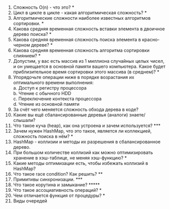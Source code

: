 1) Сложность O(n) - что это? *  
2) Цикл в цикле в цикле - какая алгоритмическая сложность? *  
3) Алгоритмические сложности наиболее известных алгоритмов сортировки. *  
4) Какова средняя временная сложность вставки элемента в двоичное дерево поиска? *  
5) Какова средняя временная сложность поиска элемента в красно-черном дереве? *  
6) Какова средняя временная сложность алгоритма сортировки слиянием? *  
7) Допустим, у вас есть массив из 1 миллиона случайных целых чисел, и он умещается в основной памяти вашего компьютера. Какое будет приблизительное время сортировки этого массива (в среднем)? *  
8) Упорядочьте операции ниже в порядке возрастания их оптимального времени выполнения:  
   a. Доступ к регистру процессора  
   b. Чтение с обычного HDD  
   c. Переключение контекста процессора  
   d. Чтение из основной памяти  
9) За счёт чего меняется сложность обхода дерева в коде?  
10) Какие вы ещё сбалансированные деревья (аналоги) знаете/слышали?  
11) Что такое куча (heap), как она устроена и зачем используется? ***  
12) Зачем нужен HashMap, что это такое, является ли коллекцией, сложность поиска в нём? *  
13) HashMap - коллизии и методы их разрешения в сбалансированное дерево.  
14) При большом количестве коллизий как можно оптимизировать хранение в хэш-таблице, не меняя хэш-функцию? *  
15) Какие методы оптимизации есть, чтобы избежать коллизий в HashMap?  
16) Что такое race condition? Как решить? **  
17) Примитивы синхронизации. ***  
18) Что такое корутина и замыкание? *****  
19) Что такое ассоциативность операций? *  
20) Чем отличается функция от процедуры? *  
21) Виды очередей
